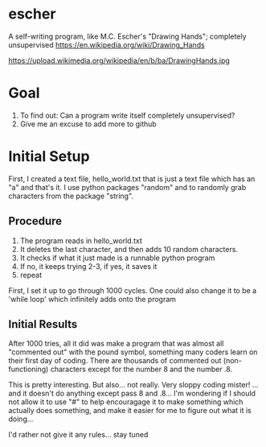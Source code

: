 # escher
A self-writing program, like  M.C. Escher's "Drawing Hands"; completely unsupervised
https://en.wikipedia.org/wiki/Drawing_Hands

https://upload.wikimedia.org/wikipedia/en/b/ba/DrawingHands.jpg

# Goal
1) To find out: Can a program write itself completely unsupervised?
2) Give me an excuse to add more to github

# Initial Setup
First, I created a text file, hello_world.txt that is just a text file which has an "a" and that's it.
I use python packages "random" and to randomly grab characters from the package "string".

## Procedure
1) The program reads in hello_world.txt
2) It deletes the last character, and then adds 10 random characters.
3) It checks if what it just made is a runnable python program
4) If no, it keeps trying 2-3, if yes, it saves it
4) repeat

First, I set it up to go through 1000 cycles. One could also change it to be a 'while loop' which infinitely adds onto the program

## Initial Results
After 1000 tries, all it did was make a program that was almost all "commented out" with the pound symbol, something many coders learn on their first day of coding. There are thousands of commented out (non-functioning) characters except for the number 8 and the number .8. 

This is pretty interesting.
But also... not really. Very sloppy coding mister! ... and it doesn't do anything except pass 8 and .8...
I'm wondering if I should not allow it to use "#" to help encouragage it to make something which actually does something, and make it easier for me to figure out what it is doing...

I'd rather not give it any rules... stay tuned
